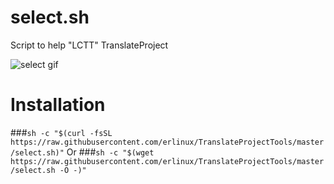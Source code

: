 # select.sh

Script to help "LCTT" TranslateProject

![select gif](https://github.com/erlinux/TranslateProjectTools/blob/master/Github.gif?raw=true)

# Installation


###`sh -c "$(curl -fsSL https://raw.githubusercontent.com/erlinux/TranslateProjectTools/master/select.sh)"`
Or
###`sh -c "$(wget https://raw.githubusercontent.com/erlinux/TranslateProjectTools/master/select.sh -O -)"`   
